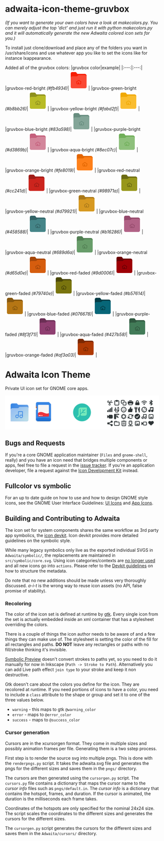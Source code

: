 # adwaita-icon-theme-gruvbox
<i>(If you want to generate your own colors have a look at makecolors.py. You can merely adjust the top 'dict' and just run it with python makecolors.py and it will automatically generate the new Adwaita colored icon sets for you.)</i>

To install just clone/download and place any of the folders you want in /usr/share/icons and use whatever app you like to set the icons like for instance lxappearance.

Added all of the gruvbox colors:
|gruvbox color|example|
|:---:|:---:|
|gruvbox-red-bright <i>(#fb4934)</i>|<img src="https://raw.githubusercontent.com/2kpr/adwaita-icon-theme-gruvbox/refs/heads/master/Adwaita-gruvbox-red-bright/scalable/places/user-home.svg" width=64>|
|gruvbox-green-bright <i>(#b8bb26)</i>|<img src="https://raw.githubusercontent.com/2kpr/adwaita-icon-theme-gruvbox/refs/heads/master/Adwaita-gruvbox-green-bright/scalable/places/user-home.svg" width=64>|
|gruvbox-yellow-bright <i>(#fabd2f)</i>|<img src="https://raw.githubusercontent.com/2kpr/adwaita-icon-theme-gruvbox/refs/heads/master/Adwaita-gruvbox-yellow-bright/scalable/places/user-home.svg" width=64>|
|gruvbox-blue-bright <i>(#83a598)</i>|<img src="https://raw.githubusercontent.com/2kpr/adwaita-icon-theme-gruvbox/refs/heads/master/Adwaita-gruvbox-blue-bright/scalable/places/user-home.svg" width=64>|
|gruvbox-purple-bright <i>(#d3869b)</i>|<img src="https://raw.githubusercontent.com/2kpr/adwaita-icon-theme-gruvbox/refs/heads/master/Adwaita-gruvbox-purple-bright/scalable/places/user-home.svg" width=64>|
|gruvbox-aqua-bright <i>(#8ec07c)</i>|<img src="https://raw.githubusercontent.com/2kpr/adwaita-icon-theme-gruvbox/refs/heads/master/Adwaita-gruvbox-aqua-bright/scalable/places/user-home.svg" width=64>|
|gruvbox-orange-bright <i>(#fe8019)</i>|<img src="https://raw.githubusercontent.com/2kpr/adwaita-icon-theme-gruvbox/refs/heads/master/Adwaita-gruvbox-orange-bright/scalable/places/user-home.svg" width=64>|
|gruvbox-red-neutral <i>(#cc241d)</i>|<img src="https://raw.githubusercontent.com/2kpr/adwaita-icon-theme-gruvbox/refs/heads/master/Adwaita-gruvbox-red-neutral/scalable/places/user-home.svg" width=64>|
|gruvbox-green-neutral <i>(#98971a)</i>|<img src="https://raw.githubusercontent.com/2kpr/adwaita-icon-theme-gruvbox/refs/heads/master/Adwaita-gruvbox-green-neutral/scalable/places/user-home.svg" width=64>|
|gruvbox-yellow-neutral <i>(#d79921)</i>|<img src="https://raw.githubusercontent.com/2kpr/adwaita-icon-theme-gruvbox/refs/heads/master/Adwaita-gruvbox-yellow-neutral/scalable/places/user-home.svg" width=64>|
|gruvbox-blue-neutral <i>(#458588)</i>|<img src="https://raw.githubusercontent.com/2kpr/adwaita-icon-theme-gruvbox/refs/heads/master/Adwaita-gruvbox-blue-neutral/scalable/places/user-home.svg" width=64>|
|gruvbox-purple-neutral <i>(#b16286)</i>|<img src="https://raw.githubusercontent.com/2kpr/adwaita-icon-theme-gruvbox/refs/heads/master/Adwaita-gruvbox-purple-neutral/scalable/places/user-home.svg" width=64>|
|gruvbox-aqua-neutral <i>(#689d6a)</i>|<img src="https://raw.githubusercontent.com/2kpr/adwaita-icon-theme-gruvbox/refs/heads/master/Adwaita-gruvbox-aqua-neutral/scalable/places/user-home.svg" width=64>|
|gruvbox-orange-neutral <i>(#d65d0e)</i>|<img src="https://raw.githubusercontent.com/2kpr/adwaita-icon-theme-gruvbox/refs/heads/master/Adwaita-gruvbox-orange-neutral/scalable/places/user-home.svg" width=64>|
|gruvbox-red-faded <i>(#9d0006)</i>|<img src="https://raw.githubusercontent.com/2kpr/adwaita-icon-theme-gruvbox/refs/heads/master/Adwaita-gruvbox-red-faded/scalable/places/user-home.svg" width=64>|
|gruvbox-green-faded <i>(#79740e)</i>|<img src="https://raw.githubusercontent.com/2kpr/adwaita-icon-theme-gruvbox/refs/heads/master/Adwaita-gruvbox-green-faded/scalable/places/user-home.svg" width=64>|
|gruvbox-yellow-faded <i>(#b57614)</i>|<img src="https://raw.githubusercontent.com/2kpr/adwaita-icon-theme-gruvbox/refs/heads/master/Adwaita-gruvbox-yellow-faded/scalable/places/user-home.svg" width=64>|
|gruvbox-blue-faded <i>(#076678)</i>|<img src="https://raw.githubusercontent.com/2kpr/adwaita-icon-theme-gruvbox/refs/heads/master/Adwaita-gruvbox-blue-faded/scalable/places/user-home.svg" width=64>|
|gruvbox-purple-faded <i>(#8f3f71)</i>|<img src="https://raw.githubusercontent.com/2kpr/adwaita-icon-theme-gruvbox/refs/heads/master/Adwaita-gruvbox-purple-faded/scalable/places/user-home.svg" width=64>|
|gruvbox-aqua-faded <i>(#427b58)</i>|<img src="https://raw.githubusercontent.com/2kpr/adwaita-icon-theme-gruvbox/refs/heads/master/Adwaita-gruvbox-aqua-faded/scalable/places/user-home.svg" width=64>|
|gruvbox-orange-faded <i>(#af3a03)</i>|<img src="https://raw.githubusercontent.com/2kpr/adwaita-icon-theme-gruvbox/refs/heads/master/Adwaita-gruvbox-orange-faded/scalable/places/user-home.svg" width=64>|



# Adwaita Icon Theme
Private UI icon set for GNOME core apps.

![Adwaita Icons](src/logo.svg)

## Bugs and Requests
If you're a core GNOME application maintainer (`Files` and `gnome-shell`, really) and you have an icon need that bridges multiple components or apps, feel free to file a request in the [issue tracker](https://gitlab.gnome.org/GNOME/adwaita-icon-theme/-/issues). If you're an application developer, file a request against the [Icon Development Kit](https://gitlab.gnome.org/Teams/Design/icon-development-kit/-/issues) instead.


## Fullcolor vs symbolic
For an up to date guide on how to use and how to design GNOME style icons, see the GNOME User Interface Guidelines: [UI Icons](https://developer.gnome.org/hig/guidelines/ui-icons.html) and [App Icons](https://developer.gnome.org/hig/guidelines/app-icons.html).

## Building and Contributing to Adwaita
The icon set for system components shares the same workflow as 3rd party app symbolics, the [icon devkit](https://gitlab.gnome.org/Teams/Design/icon-development-kit). Icon devkit provides more detailed guidelines on the symbolic style.

While many legacy symbolics only live as the exported individual SVGS in `Adwaita/symbolic/`, the replacements are maintained in `src/symbolic/core.svg`. Using icon categories/contexts are [no longer used](https://gitlab.gnome.org/GNOME/adwaita-icon-theme/-/issues/73) and all new icons go into `actions`. Please refer to the [Devkit guidelines](https://gitlab.gnome.org/Teams/Design/icon-development-kit) on how to structure the metadata.

Do note that no new additions should be made unless very thoroughly discussed. *a-i-t* is the wrong way to reuse icon assets (no API, false promise of stability).

### Recoloring
The color of the icon set is defined at runtime by [gtk](https://gtk.org). Every single icon from the set is actually embedded inside an xml container that has a stylesheet overriding the colors.

There is a couple of things the icon author needs to be aware of and a few things they can make use of. The stylesheet is setting the color of the fill for all rectangles and paths. **DO NOT** leave any rectangles or paths with no fill/stroke thinking it's invisible.

[Symbolic Preview](https://flathub.org/apps/details/org.gnome.design.SymbolicPreview) doesn't convert strokes to paths yet, so you need to do it manually for now in Inkscape (`Path -> Stroke to Path`). Alternatively you can add Live path effect `join type` to your stroke and keep it non destructive.

Gtk doesn't care about the colors you define for the icon. They are recolored at runtime. If you need portions of icons to have a color, you need to include a `class` attribute to the shape or group and set it to one of the three values below. 

- `warning` - this maps to gtk `@warning_color`
- `error` - maps to `@error_color`
- `success` - maps to `@success_color`

### Cursor generation

Cursors are in the xcursorgen format. They come in multiple sizes and possibly animation frames per file. Generating them is a two sstep process. 

First step is to render the source svg into multiple pngs. This is done with the `renderpngs.py` script. It takes the adwaita.svg file and generates the pngs for the different sizes and saves them in the `pngs/` directory.

The cursors are then generated using the `cursorgen.py` script. The `cursors.py` file contains a dictionary that maps the cursor name to the *cursor info* files such as `pngs/default.in`. The *cursor info* is a dictionary that contains the hotspot, frames, and duration. If the cursor is animated, the duration is the milliseconds each frame takes.

Coordinates of the hotspots are only specified for the nominal 24x24 size. The script scales the coordinates to the different sizes and generates the cursors for the different sizes.

The `cursorgen.py` script generates the cursors for the different sizes and saves them in the `Adwaita/cursors/` directory.
